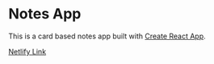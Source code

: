# Notes App

This is a card based notes app built with [Create React App](https://github.com/facebook/create-react-app).

[Netlify Link](https://nervous-agnesi-612180.netlify.app/)
